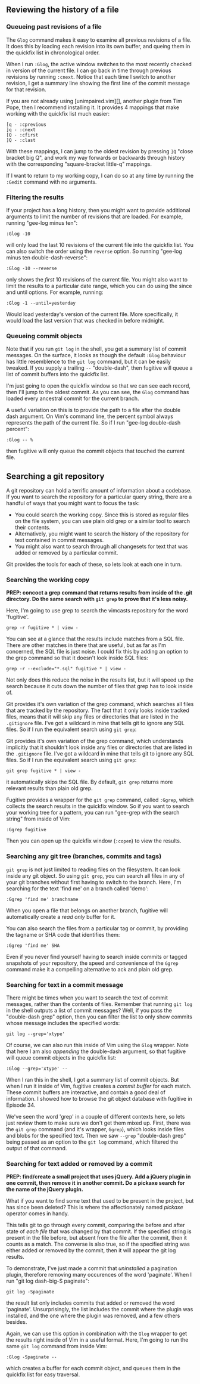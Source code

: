## Reviewing the history of a file

### Queueing past revisions of a file

The `Glog` command makes it easy to examine all previous revisions of a file. It does this by loading each revision into its own buffer, and queing them in the quickfix list in chronological order.

When I run `:Glog`, the active window switches to the most recently checked in version of the current file. I can go back in time through previous revisions by running `:cnext`. Notice that each time I switch to another revision, I get a summary line showing the first line of the commit message for that revision.

If you are not already using [unimpaired.vim][], another plugin from Tim Pope, then I recommend installing it. It provides 4 mappings that make working with the quickfix list much easier:

    [q - :cprevious
    ]q - :cnext
    [Q - :cfirst
    ]Q - :clast

With these mappings, I can jump to the oldest revision by pressing `]Q` "close bracket big Q", and work my way forwards or backwards through history with the corresponding "square-bracket little-q" mappings.

If I want to return to my working copy, I can do so at any time by running the `:Gedit` command with no arguments.

### Filtering the results

If your project has a long history, then you might want to provide additional arguments to limit the number of revisions that are loaded. For example, running "gee-log minus ten":

    :Glog -10

will only load the last 10 revisions of the current file into the quickfix list. You can also switch the order using the `reverse` option. So running "gee-log minus ten double-dash-reverse":

    :Glog -10 --reverse

only shows the *first* 10 revisions of the current file. You might also want to limit the results to a particular date range, which you can do using the since and until options. For example, running:

    :Glog -1 --until=yesterday

Would load yesterday's version of the current file. More specifically, it would load the last version that was checked in before midnight.

### Queueing commit objects

Note that if you run `git log` in the shell, you get a summary list of commit messages. On the surface, it looks as though the default `:Glog` behaviour has little resemblence to the `git log` command, but it can be easily tweaked. If you supply a trailing `--` "double-dash", then fugitive will queue a list of commit buffers into the quickfix list.

I'm just going to open the quickfix window so that we can see each record, then I'll jump to the oldest commit. As you can see, the `Glog` command has loaded every ancestral commit for the current branch.

A useful variation on this is to provide the path to a file after the double dash argument. On Vim's command line, the percent symbol always represents the path of the current file. So if I run "gee-log double-dash percent":

    :Glog -- %

then fugitive will only queue the commit objects that touched the current file.

## Searching a git repository

A git repository can hold a terrific amount of information about a codebase. If you want to search the repository for a particular query string, there are a handful of ways that you might want to focus the task:

* You could search the working copy. Since this is stored as regular files on the file system, you can use plain old grep or a similar tool to search their contents.
* Alternatively, you might want to search the history of the repository for text contained in commit messages.
* You might also want to search through all changesets for text that was added or removed by a particular commit.

Git provides the tools for each of these, so lets look at each one in turn.

### Searching the working copy

**PREP: concoct a grep command that returns results from inside of the .git directory. Do the same search with `git grep` to prove that it's less noisy.**

Here, I'm going to use grep to search the vimcasts repository for the word 'fugitive'.

    grep -r fugitive * | view -

You can see at a glance that the results include matches from a SQL file. There are other matches in there that are useful, but as far as I'm concerned, the SQL file is just noise. I could fix this by adding an option to the grep command so that it doesn't look inside SQL files:

    grep -r --exclude="*.sql" fugitive * | view -

Not only does this reduce the noise in the results list, but it will speed up the search because it cuts down the number of files that grep has to look inside of.

Git provides it's own variation of the grep command, which searches all files that are tracked by the repository. The fact that it only looks inside tracked files, means that it will skip any files or directories that are listed in the `.gitignore` file. I've got a wildcard in mine that tells git to ignore any SQL files. So if I run the equivalent search using `git grep`:

Git provides it's own variation of the grep command, which understands implicitly that it shouldn't look inside any files or directories that are listed in the `.gitignore` file. I've got a wildcard in mine that tells git to ignore any SQL files. So if I run the equivalent search using `git grep`:

    git grep fugitive * | view -

it automatically skips the SQL file. By default, `git grep` returns more relevant results than plain old grep.

Fugitive provides a wrapper for the `git grep` command, called `:Ggrep`, which collects the search results in the quickfix window. So if you want to search your working tree for a pattern, you can run "gee-grep with the search string" from inside of Vim:

    :Ggrep fugitive

Then you can open up the quickfix window (`:copen`) to view the results.

### Searching any git tree (branches, commits and tags)

`git grep` is not just limited to reading files on the filesystem. It can look inside any git object. So using `git grep`, you can search all files in any of your git branches without first having to switch to the branch. Here, I'm searching for the text 'find me' on a branch called 'demo':

    :Ggrep 'find me' branchname

When you open a file that belongs on another branch, fugitive will automatically create a *read only* buffer for it.

You can also search the files from a particular tag or commit, by providing the tagname or SHA code that identifies them:

    :Ggrep 'find me' SHA

Even if you never find yourself having to search inside commits or tagged snapshots of your repository, the speed and convenience of the `Ggrep` command make it a compelling alternative to ack and plain old grep.

### Searching for text in a commit message

There might be times when you want to search the text of commit messages, rather than the contents of files. Remember that running `git log` in the shell outputs a list of commit messages? Well, if you pass the "double-dash grep" option, then you can filter the list to only show commits whose message includes the specified words:

    git log --grep='xtype'

Of course, we can also run this inside of Vim using the `Glog` wrapper. Note that here I am also *appending* the double-dash argument, so that fugitive will queue commit objects in the quickfix list:

    :Glog --grep='xtype' --

When I ran this in the shell, I got a summary list of commit objects. But when I run it inside of Vim, fugitive creates a *commit buffer* for each match. These commit buffers are interactive, and contain a good deal of information. I showed how to browse the git object database with fugitive in Episode 34.

We've seen the word 'grep' in a couple of different contexts here, so lets just review them to make sure we don't get them mixed up. First, there was the `git grep` command (and it's wrapper, `Ggrep`), which looks inside files and blobs for the specified text. Then we saw `--grep` "double-dash grep" being passed as an option to the `git log` command, which filtered the output of that command.

### Searching for text added or removed by a commit

**PREP: find/create a small project that uses jQuery. Add a jQuery plugin in one commit, then remove it in another commit. Do a pickaxe search for the name of the jQuery plugin.**

What if you want to find some text that used to be present in the project, but has since been deleted? This is where the affectionately named *pickaxe* operator comes in handy. 

This tells git to go through every commit, comparing the before and after state of *each file* that was changed by that commit. If the specified string is present in the file before, but absent from the file after the commit, then it counts as a match. The converse is also true, so if the specified string was either added or removed by the commit, then it will appear the git log results.

To demonstrate, I've just made a commit that *uninstalled* a pagination plugin, therefore removing many occurences of the word 'paginate'. When I run "git log dash-big-S paginate":

    git log -Spaginate

the result list only includes commits that added or removed the word 'paginate'. Unsurprisingly, the list includes the commit where the plugin was installed, and the one where the plugin was removed, and a few others besides.

Again, we can use this option in combination with the `Glog` wrapper to get the results right inside of Vim in a useful format. Here, I'm going to run the same `git log` command from inside Vim:

    :Glog -Spaginate --

which creates a buffer for each commit object, and queues them in the quickfix list for easy traversal.
